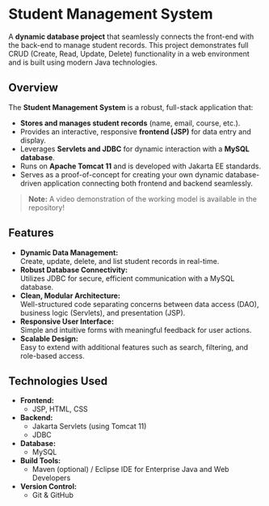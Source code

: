 # Student Management System

A **dynamic database project** that seamlessly connects the front-end with the back-end to manage student records. This project demonstrates full CRUD (Create, Read, Update, Delete) functionality in a web environment and is built using modern Java technologies.

## Overview

The **Student Management System** is a robust, full-stack application that:
- **Stores and manages student records** (name, email, course, etc.).
- Provides an interactive, responsive **frontend (JSP)** for data entry and display.
- Leverages **Servlets and JDBC** for dynamic interaction with a **MySQL database**.
- Runs on **Apache Tomcat 11** and is developed with Jakarta EE standards.
- Serves as a proof-of-concept for creating your own dynamic database-driven application connecting both frontend and backend seamlessly.

> **Note:** A video demonstration of the working model is available in the repository!

## Features

- **Dynamic Data Management:**  
  Create, update, delete, and list student records in real-time.
- **Robust Database Connectivity:**  
  Utilizes JDBC for secure, efficient communication with a MySQL database.
- **Clean, Modular Architecture:**  
  Well-structured code separating concerns between data access (DAO), business logic (Servlets), and presentation (JSP).
- **Responsive User Interface:**  
  Simple and intuitive forms with meaningful feedback for user actions.
- **Scalable Design:**  
  Easy to extend with additional features such as search, filtering, and role-based access.

## Technologies Used

- **Frontend:**  
  - JSP, HTML, CSS
- **Backend:**  
  - Jakarta Servlets (using Tomcat 11)
  - JDBC
- **Database:**  
  - MySQL
- **Build Tools:**  
  - Maven (optional) / Eclipse IDE for Enterprise Java and Web Developers
- **Version Control:**  
  - Git & GitHub

